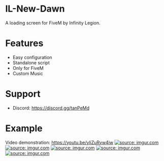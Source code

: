 # IL-New-Dawn
A loading screen for FiveM by Infinity Legion.

# Features

  - Easy configuration
  - Standalone script
  - Only for FiveM
  - Custom Music
 
 # Support
 
  - Discord: https://discord.gg/tanPeMd

# Example
 
Video demonstration: https://youtu.be/yliZuRvw4iw
<a href="https://imgur.com/69j8qS1"><img src="https://i.imgur.com/69j8qS1.png" title="source: imgur.com" /></a>
<a href="https://imgur.com/dmhFet7"><img src="https://i.imgur.com/dmhFet7.png" title="source: imgur.com" /></a>
<a href="https://imgur.com/JBuQHPA"><img src="https://i.imgur.com/JBuQHPA.png" title="source: imgur.com" /></a>
<a href="https://imgur.com/9kjM3El"><img src="https://i.imgur.com/9kjM3El.png" title="source: imgur.com" /></a>
<a href="https://imgur.com/AcS18yT"><img src="https://i.imgur.com/AcS18yT.png" title="source: imgur.com" /></a>
